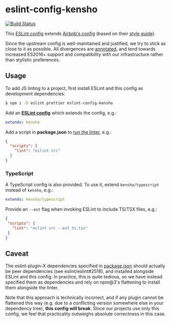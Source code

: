# eslint-config-kensho

[![Build Status](https://travis-ci.org/kensho/eslint-config-kensho.svg?branch=master)](https://travis-ci.org/kensho/eslint-config-kensho)

This [ESLint config](http://eslint.org/docs/developer-guide/shareable-configs) extends [Airbnb's config](https://github.com/airbnb/javascript/tree/master/packages/eslint-config-airbnb) (based on their [style guide](https://github.com/airbnb/javascript)).

Since the upstream config is well-maintained and justified, we try to stick as close to it as possible. All divergences are [annotated](index.js), and tend towards increased ES2016+ support and compatibility with our infrastructure rather than stylistic preferences.

## Usage

To add JS linting to a project, first install ESLint and this config as development dependencies:

```sh
$ npm i -D eslint prettier eslint-config-kensho
```

Add an [**ESLint config**](http://eslint.org/docs/user-guide/configuring) which extends the config, e.g.:

```yml
extends: kensho
```

Add a script in **package.json** to [run the linter](http://eslint.org/docs/user-guide/command-line-interface), e.g.:

```json
{
  "scripts": {
    "lint": "eslint src"
  }
}
```

### TypeScript

A TypeScript config is also provided. To use it, extend `kensho/typescript` instead of `kensho`, e.g.:

```yml
extends: kensho/typescript
```

Provide an `--ext` flag when invoking ESLint to include TS/TSX files, e.g.:

 ```json
{
  "scripts": {
    "lint": "eslint src --ext ts,tsx"
  }
}
```

## Caveat

The eslint-plugin-X dependencies specified in [package.json](package.json) should actually be peer dependencies (see eslint/eslint#2518), and installed alongside ESLint and this config. In practice, this is quite tedious, so we have instead specified them as dependencies and rely on npm@3's flattening to install them alongside the linter.

Note that this approach is technically incorrect, and if any plugin cannot be flattened this way (e.g. due to a conflicting version somewhere else in your dependency tree), **this config will break**. Since our projects use only this config, we feel that practicality outweighs absolute correctness in this case.
